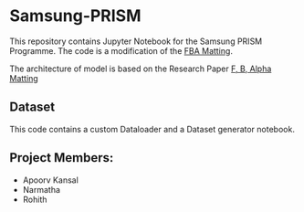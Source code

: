 # Samsung-PRISM
This repository contains Jupyter Notebook for the Samsung PRISM Programme. The code is a modification of the [FBA Matting](https://github.com/MarcoForte/FBA_Matting).

The architecture of model is based on the Research Paper [F, B, Alpha Matting](https://arxiv.org/abs/2003.07711)


## Dataset
This code contains a custom Dataloader and a Dataset generator notebook. 

## Project Members:

- Apoorv Kansal
- Narmatha
- Rohith
